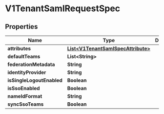 # V1TenantSamlRequestSpec

## Properties
Name | Type | Description | Notes
------------ | ------------- | ------------- | -------------
**attributes** | [**List&lt;V1TenantSamlSpecAttribute&gt;**](V1TenantSamlSpecAttribute.md) |  |  [optional]
**defaultTeams** | **List&lt;String&gt;** |  |  [optional]
**federationMetadata** | **String** |  |  [optional]
**identityProvider** | **String** |  |  [optional]
**isSingleLogoutEnabled** | **Boolean** |  |  [optional]
**isSsoEnabled** | **Boolean** |  |  [optional]
**nameIdFormat** | **String** |  |  [optional]
**syncSsoTeams** | **Boolean** |  |  [optional]
